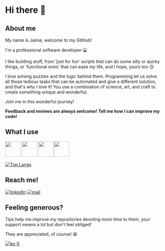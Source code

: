 # Hi there 👋

## About me 

My name is Jaime, welcome to my GitHub!

I'm a professional software developer :computer:

I like building stuff, from 'just for fun' scripts that can do some silly or quirky things, or 'functional ones' that can ease my life,
and I hope, yours too :blush:

I love solving puzzles and the logic behind them. Programming let us solve all those tedious tasks that can be automated and give a different solution, and that's
why I love it! You use a combination of science, art, and craft to create something unique and wonderful.

Join me in this wonderful journey!

**Feedback and reviews are always welcome! Tell me how I can improve my code!**

## What I use

[<img src="https://cdn.jsdelivr.net/gh/devicons/devicon@latest/icons/python/python-original.svg" width="50" height="50"/>](https://www.python.org/)
[<img src="https://cdn.jsdelivr.net/gh/devicons/devicon@latest/icons/scala/scala-original.svg" width="50" height="50"/>](https://www.scala-lang.org/)
[<img src="https://cdn.jsdelivr.net/gh/devicons/devicon@latest/icons/rust/rust-original.svg" width="50" height="50"/>](https://www.rust-lang.org/)[<img src="https://cdn.jsdelivr.net/gh/devicons/devicon@latest/icons/java/java-original.svg" width="50" height="50"/>](https://www.java.com/)

[![Top Langs](https://github-readme-stats.vercel.app/api/top-langs/?username=Jaime-alv&layout=compact&theme=radical)](https://github.com/anuraghazra/github-readme-stats)

## Reach me!

[![linkedIn](https://img.shields.io/badge/LinkedIn-0E76A8?style=for-the-badge&logo=LinkedIn&logoColor=white)](https://www.linkedin.com/in/jaime-alvarez-fdz/)
[![mail](https://img.shields.io/badge/gmail-c71610?style=for-the-badge&logo=Gmail&logoColor=white)](mailto:jaime.af.git@gmail.com)

## Feeling generous?

Tips help me improve my repositories devoting more time to them, your support means a lot but don't feel obliged!

They are appreciated, of course! 😄

[![ko-fi](https://ko-fi.com/img/githubbutton_sm.svg)](https://ko-fi.com/Y8Y56XIFG)

<!--
**Jaime-alv/Jaime-alv** is a ✨ _special_ ✨ repository because its `README.md` (this file) appears on your GitHub profile.

Here are some ideas to get you started:

- 🔭 I’m currently working on ...
- 🌱 I’m currently learning ...
- 👯 I’m looking to collaborate on ...
- 🤔 I’m looking for help with ...
- 💬 Ask me about ...
- 📫 How to reach me: ...
- 😄 Pronouns: ...
- ⚡ Fun fact: ...
-->
